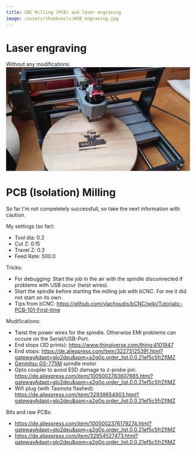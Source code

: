 ```yaml
---
title: CNC Milling (PCB) and laser engraving
image: /assets/thumbnails/WSB_engraving.jpg
---
```


# Laser engraving

Without any modifications:
![bottom](/assets/thumbnails/WSB_engraving.jpg)

# PCB (Isolation) Milling

So far I'm not compeletely successfull, so take the next information with caution.

My settings (so far):
* Tool dia: 0.2
* Cut Z: 0.15
* Travel Z: 0.3
* Feed Rate: 500.0

Tricks:
* For debugging: Start the job in the air with the spindle disconnected if problems with USB occur (twist wires).
* Start the spindle before starting the milling job with bCNC. For me it did not start on its own. 
* Tips from bCNC: https://github.com/vlachoudis/bCNC/wiki/Tutorials:-PCB-101-First-time

Modifications:
* Twist the power wires for the spindle. Otherwise EMI problems can occure on the Serial/USB-Port.
* End stops (3D prints): https://www.thingiverse.com/thing:4101947
* End stops: https://de.aliexpress.com/item/32273125391.html?gatewayAdapt=glo2deu&spm=a2g0o.order_list.0.0.21ef5c5frZflMZ
* [Genmitsu GS-775M](https://www.amazon.de/gp/product/B08DTHDSMV/ref=ppx_yo_dt_b_asin_title_o03_s00?ie=UTF8&psc=1) spindle motor
* Opto coupler to avoid ESD damage to z-probe pin: https://de.aliexpress.com/item/1005002783607885.html?gatewayAdapt=glo2deu&spm=a2g0o.order_list.0.0.21ef5c5frZflMZ
* Wifi plug (with Tasmota flashed): https://de.aliexpress.com/item/32939654903.html?gatewayAdapt=glo2deu&spm=a2g0o.order_list.0.0.21ef5c5frZflMZ

Bits and raw PCBs:
* https://de.aliexpress.com/item/1005002376179274.html?gatewayAdapt=glo2deu&spm=a2g0o.order_list.0.0.21ef5c5frZflMZ
* https://de.aliexpress.com/item/32954527473.html?gatewayAdapt=glo2deu&spm=a2g0o.order_list.0.0.21ef5c5frZflMZ
